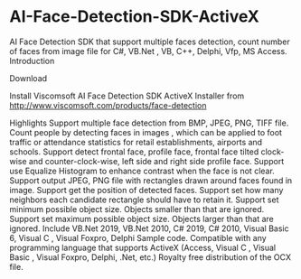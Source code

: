 # AI-Face-Detection-SDK-ActiveX
AI Face Detection SDK that support multiple faces detection, count number of faces from image file for C#, VB.Net , VB, C++, Delphi, Vfp, MS Access.
Introduction

Download

Install Viscomsoft AI Face Detection SDK ActiveX Installer from  http://www.viscomsoft.com/products/face-detection

Highlights
Support multiple face detection from BMP, JPEG, PNG, TIFF file.
Count people by detecting faces in images , which can be applied to foot traffic or attendance statistics for retail establishments, airports and schools. 
Support detect frontal face, profile face, frontal face tilted clock-wise and counter-clock-wise, left side and right side profile face. 
Support use Equalize Histogram to enhance contrast when the face is not clear.
Support output JPEG, PNG file with rectangles drawn around faces found in image. 
Support get the position of detected faces. 
Support set how many neighbors each candidate rectangle should have to retain it.
Support set minimum possible object size. Objects smaller than that are ignored.
Support set maximum possible object size. Objects larger than that are ignored. 
Include VB.Net 2019, VB.Net 2010, C# 2019, C# 2010, Visual Basic 6, Visual C , Visual Foxpro, Delphi Sample code. 
Compatible with any programming language that supports ActiveX (Access, Visual C , Visual Basic , Visual Foxpro, Delphi, .Net, etc.) 
Royalty free distribution of the OCX file.

